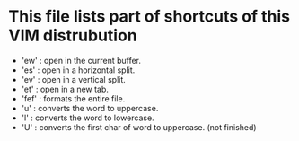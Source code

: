 This file lists part of shortcuts of this VIM distrubution
==============================================================

- '<leader>ew' : open in the current buffer.
- '<leader>es' : open in a horizontal split.
- '<leader>ev' : open in a vertical split.
- '<leader>et' : open in a new tab.
- '<leader>fef' : formats the entire file.
- '<leader>u' : converts the word to uppercase.
- '<leader>l' : converts the word to lowercase.
- '<leader>U' : converts the first char of word to uppercase.
(not finished)
